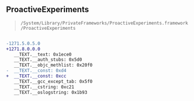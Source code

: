 ## ProactiveExperiments

> `/System/Library/PrivateFrameworks/ProactiveExperiments.framework/ProactiveExperiments`

```diff

-1271.5.0.5.0
+1271.8.0.0.0
   __TEXT.__text: 0x1ece0
   __TEXT.__auth_stubs: 0x5d0
   __TEXT.__objc_methlist: 0x20f0
-  __TEXT.__const: 0xd4
+  __TEXT.__const: 0xcc
   __TEXT.__gcc_except_tab: 0x5f0
   __TEXT.__cstring: 0xc21
   __TEXT.__oslogstring: 0x1b93

```
